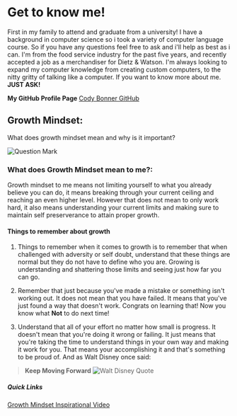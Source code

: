 # **Get to know me!**

First in my family to attend and graduate from a university! I have a background in computer science so i took a variety of computer language course. So if you have any questions feel free to ask and i'll help as best as i can. I'm from the food service industry for the past five years, and recently accepted a job as a merchandiser for Dietz & Watson. I'm always looking to expand my computer knowledge from creating custom computers, to the nitty gritty of talking like a computer. If you want to know more about me. **JUST ASK!**

**My GitHub Profile Page**
[Cody Bonner GitHub](https://github.com/CodyBonner)

## Growth Mindset:

What does growth mindset mean and why is it important?

![Question Mark](https://th.bing.com/th/id/OIP.CqaY2Hx9-JAsEoXzhOYh7AHaG7?pid=ImgDet&rs=1)

### What does Growth Mindset mean to me?:

Growth mindset to me means not limiting yourself to what you already believe you can do, it means breaking through your current ceiling
and reaching an even higher level. However that does not mean to only work hard, it also means understanding your current limits 
and making sure to maintain self preserverance to attain proper growth. 

#### Things to remember about growth

1. Things to remember when it comes to growth is to remember that when challenged with adversity or self doubt, understand that these things
are normal but they do not have to define who you are. Growing is understanding and shattering those limits and seeing just how far you can go.

2. Remember that just because you've made a mistake or something isn't working out. It does not mean that you have failed. It means that you've just found a way that doesn't work. Congrats on learning that! Now you know what **Not** to do next time!

3. Understand that all of your effort no matter how small is progress. It doesn't mean that you're doing it wrong or failing. It just means that you're taking the time to understand things in your own way and making it work for you. That means your accomplishing it and that's something to be proud of. And as Walt Disney once said:
  
  > **Keep Moving Forward**
   ![Walt Disney Quote](https://th.bing.com/th/id/R.f810850dadec09d1be6c1c1a9953a54e?rik=i9e6L9lhh6EciQ&riu=http%3a%2f%2fcdn2.geckoandfly.com%2fwp-content%2fuploads%2f2014%2f04%2fwalt-disney-quotes12.jpg&ehk=Da2r%2bxD4hEv0uM8OrfBGta5PNb%2flD0kdjhPIIXJrHdo%3d&risl=&pid=ImgRaw&r=0)

##### Quick Links
[Growth Mindset Inspirational Video](https://youtu.be/xTbV6OvNiX8)
